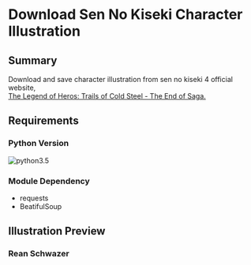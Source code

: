 # Download Sen No Kiseki Character Illustration
## Summary
Download and save character illustration from sen no kiseki 4 official website, <br>
[The Legend of Heros: Trails of Cold Steel - The End of Saga.](https://www.falcom.co.jp/sen4)
## Requirements
### Python Version
![python3.5][python35]
### Module Dependency
- requests
- BeatifulSoup
## Illustration Preview
### Rean Schwazer

[python35]: https://img.shields.io/badge/python-3.5-yellow.svg

